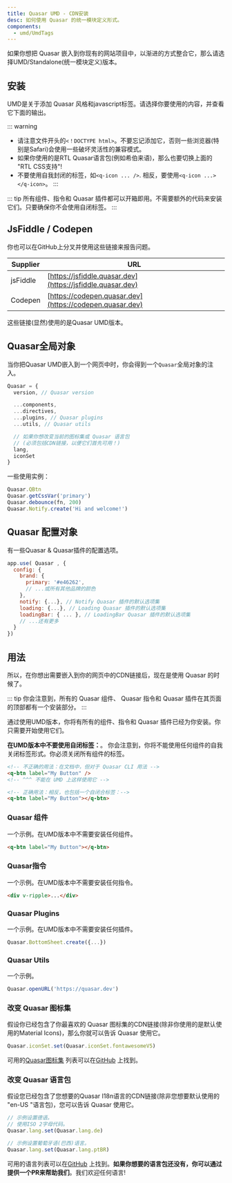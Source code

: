 ```yaml
---
title: Quasar UMD - CDN安装
desc: 如何使用 Quasar 的统一模块定义形式。
components:
  - umd/UmdTags
---
```


如果你想把 Quasar 嵌入到你现有的网站项目中，以渐进的方式整合它，那么请选择UMD/Standalone(统一模块定义)版本。

## 安装
UMD是关于添加 Quasar 风格和javascript标签。请选择你要使用的内容，并查看它下面的输出。

<umd-tags />

::: warning
* 请注意文件开头的`<！DOCTYPE html>`。不要忘记添加它，否则一些浏览器(特别是Safari)会使用一些破坏灵活性的兼容模式。
* 如果你使用的是RTL Quasar语言包(例如希伯来语)，那么也要切换上面的 "RTL CSS支持"!
* 不要使用自我封闭的标签，如`<q-icon ... />`. 相反，要使用`<q-icon ...></q-icon>`。
:::

::: tip
所有组件、指令和 Quasar 插件都可以开箱即用。不需要额外的代码来安装它们。只要确保你不会使用自闭标签。
:::

## JsFiddle / Codepen
你也可以在GitHub上分叉并使用这些链接来报告问题。

| Supplier | URL |
| --- | --- |
| jsFiddle | [https://jsfiddle.quasar.dev](https://jsfiddle.quasar.dev) |
| Codepen | [https://codepen.quasar.dev](https://codepen.quasar.dev) |

这些链接(显然)使用的是Quasar UMD版本。

## Quasar全局对象
当你把Quasar UMD嵌入到一个网页中时，你会得到一个`Quasar`全局对象的注入。

```js
Quasar = {
  version, // Quasar version

  ...components,
  ...directives,
  ...plugins, // Quasar plugins
  ...utils, // Quasar utils

  // 如果你想改变当前的图标集或 Quasar 语言包
  // (必须包括CDN链接，以便它们首先可用！)
  lang,
  iconSet
}
```

一些使用实例：

```js
Quasar.QBtn
Quasar.getCssVar('primary')
Quasar.debounce(fn, 200)
Quasar.Notify.create('Hi and welcome!')
```

## Quasar 配置对象
有一些Quasar & Quasar插件的配置选项。

```js
app.use( Quasar , {
  config: {
    brand: {
      primary: '#e46262',
      // ...或所有其他品牌的颜色
    },
    notify: {...}, // Notify Quasar 插件的默认选项集
    loading: {...}, // Loading Quasar 插件的默认选项集
    loadingBar: { ... }, // LoadingBar Quasar 插件的默认选项集
    // ...还有更多
  }
})
```

## 用法
所以，在你想出需要嵌入到你的网页中的CDN链接后，现在是使用 Quasar 的时候了。

::: tip
你会注意到，所有的 Quasar 组件、 Quasar 指令和 Quasar 插件在其页面的顶部都有一个安装部分。
:::

通过使用UMD版本，你将有所有的组件、指令和 Quasar 插件已经为你安装。你只需要开始使用它们。

**在UMD版本中不要使用自闭标签：**。
你会注意到，你将不能使用任何组件的自我关闭标签形式。你必须关闭所有组件的标签。

```html
<!-- 不正确的用法：在文档中，但对于 Quasar CLI 用法 -->
<q-btn label="My Button" />
<!-- ^^^ 不能在 UMD 上这样使用它 -->

<!-- 正确用法：相反，也包括一个自闭合标签：-->
<q-btn label="My Button"></q-btn>
```

### Quasar 组件
一个示例。在UMD版本中不需要安装任何组件。

```html
<q-btn label="My Button"></q-btn>
```

### Quasar指令
一个示例。在UMD版本中不需要安装任何指令。

```html
<div v-ripple>...</div>
```

### Quasar Plugins
一个示例。在UMD版本中不需要安装任何插件。

```js
Quasar.BottomSheet.create({...})
```

### Quasar Utils
一个示例。

```js
Quasar.openURL('https://quasar.dev')
```

### 改变 Quasar 图标集
假设你已经包含了你最喜欢的 Quasar 图标集的CDN链接(除非你使用的是默认使用的Material Icons)，那么你就可以告诉 Quasar 使用它。

```js
Quasar.iconSet.set(Quasar.iconSet.fontawesomeV5)
```

可用的[Quasar图标集](/options/quasar-icon-sets) 列表可以在[GitHub](https://github.com/quasarframework/quasar/tree/dev/ui/icon-set) 上找到。

### 改变 Quasar 语言包
假设您已经包含了您想要的Quasar I18n语言的CDN链接(除非您想要默认使用的 "en-US "语言包)，您可以告诉 Quasar 使用它。

```js
// 示例设置德语。
// 使用ISO 2字母代码。
Quasar.lang.set(Quasar.lang.de)

// 示例设置葡萄牙语(巴西)语言。
Quasar.lang.set(Quasar.lang.ptBR)
```

可用的语言列表可以在[GitHub](https://github.com/quasarframework/quasar/tree/dev/ui/lang) 上找到。**如果你想要的语言包还没有，你可以通过提供一个PR来帮助我们**。我们欢迎任何语言!
